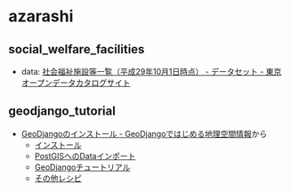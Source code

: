 # azarashi


## social_welfare_facilities

+ data: [社会福祉施設等一覧（平成29年10月1日時点） - データセット - 東京オープンデータカタログサイト](http://opendata-catalogue.metro.tokyo.jp/dataset/t000010d0000000012)

## geodjango_tutorial 

+ [GeoDjangoのインストール - GeoDjangoではじめる地理空間情報](https://homata.gitbook.io/geodjango/geodjango/install)から
    + [インストール](https://homata.gitbook.io/geodjango/geodjango/install)
    + [PostGISへのDataインポート](https://homata.gitbook.io/geodjango/geodjango/import)
    + [GeoDjangoチュートリアル](https://homata.gitbook.io/geodjango/geodjango/tutorial)
    + [その他レシピ](https://homata.gitbook.io/geodjango/geodjango/recipe)

